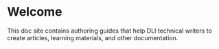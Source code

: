 # Welcome

This doc site contains authoring guides that help DLI technical writers to create articles, learning materials, and other documentation.
